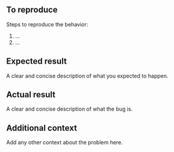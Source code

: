 ## To reproduce

Steps to reproduce the behavior:
1. ...
2. ...

## Expected result

A clear and concise description of what you expected to happen.

## Actual result

A clear and concise description of what the bug is.

## Additional context

Add any other context about the problem here.
